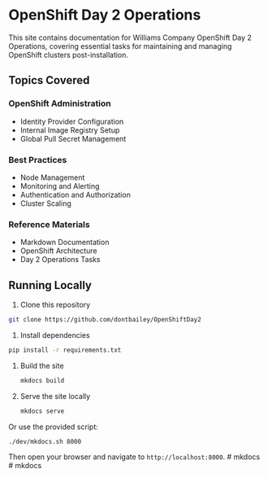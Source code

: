 # OpenShift Day 2 Operations

This site contains documentation for Williams Company OpenShift Day 2 Operations, covering essential tasks for maintaining and managing OpenShift clusters post-installation.

## Topics Covered

### OpenShift Administration

- Identity Provider Configuration
- Internal Image Registry Setup
- Global Pull Secret Management

### Best Practices

- Node Management
- Monitoring and Alerting
- Authentication and Authorization
- Cluster Scaling

### Reference Materials

- Markdown Documentation
- OpenShift Architecture
- Day 2 Operations Tasks

## Running Locally

1. Clone this repository

```bash
git clone https://github.com/dontbailey/OpenShiftDay2
```

1. Install dependencies

```bash
pip install -r requirements.txt
```

1. Build the site

    ```bash
    mkdocs build
    ```

4. Serve the site locally

    ```bash
    mkdocs serve
    ```

Or use the provided script:

```bash
./dev/mkdocs.sh 8000
```

Then open your browser and navigate to `http://localhost:8000`.
#   m k d o c s  
 #   m k d o c s  
 